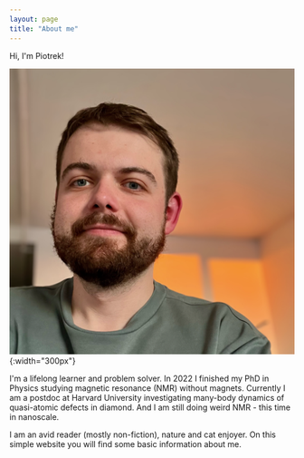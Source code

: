 ```yaml
---
layout: page
title: "About me"
---
```

Hi, I'm Piotrek!

![Alt text](/assets/Portait2024.png){:width="300px"}

I'm a lifelong learner and problem solver. 
In 2022 I finished my PhD in Physics studying magnetic resonance (NMR) without magnets.
Currently I am a postdoc at Harvard University investigating many-body dynamics of quasi-atomic defects in diamond.
And I am still doing weird NMR - this time in nanoscale.

I am an avid reader (mostly non-fiction), nature and cat enjoyer. 
On this simple website you will find some basic information about me.
